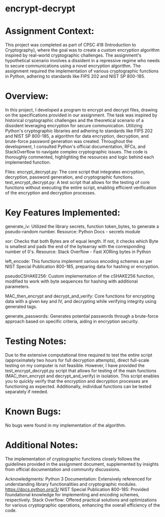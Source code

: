 # encrypt-decrypt

# Assignment Context:
This project was completed as part of CPSC 418 (Introduction to Cryptography), where the goal was to create a custom encryption algorithm inspired by real-world cryptographic challenges. The assignment's hypothetical scenario involves a dissident in a repressive regime who needs to secure communications using a novel encryption algorithm. The assignment required the implementation of various cryptographic functions in Python, adhering to standards like FIPS 202 and NIST SP 800-185.


# Overview:
In this project, I developed a program to encrypt and decrypt files, drawing on the specifications provided in our assignment. The task was inspired by historical cryptographic challenges and the theoretical scenario of a dissident leveraging encryption for secure communication. Utilizing Python's cryptographic libraries and adhering to standards like FIPS 202 and NIST SP 800-185, a algorithm for data encryption, decryption, and brute-force password generation was created. Throughout the development, I consulted Python's official documentation, RFCs, and StackOverflow to navigate complex cryptographic issues. The code is thoroughly commented, highlighting the resources and logic behind each implemented function.

Files:
encrypt_decrypt.py: 
    The core script that integrates encryption, decryption, password generation, and cryptographic functions.
test_encrypt_decrypt.py:
     A test script that allows for the testing of core functions without executing the entire script, enabling efficient          verification of the encryption and decryption processes.

# Key Features Implemented:
generate_iv:
  Utilized the library secrets, function token_bytes, to generate a pseudo-random number.
  Resource: Python Docs - secrets module

xor:
  Checks that both Bytes are of equal length. If not, it checks which Byte is smallest and pads the end of the                 bytearray with the corresponding number of 0's.
  Resource: Stack Overflow - Fast XORing bytes in Python

left_encode:
  This functions implement various encoding schemes as per NIST Special Publication 800-185, preparing data for                hashing or encryption.

pseudoCSHAKE256:
  Custom implementation of the cSHAKE256 function, modified to work with byte sequences for hashing with additional            parameters.

MAC_then_encrypt and decrypt_and_verify:
  Core functions for encrypting data with a given key and IV, and decrypting while verifying integrity using generated         tags.

generate_passwords:
  Generates potential passwords through a brute-force approach based on specific criteria, aiding in encryption                security.


# Testing Notes:
Due to the extensive computational time required to test the entire script (approximately two hours for full decryption      attempts), direct full-scale testing on my computer is not feasible. However, I have provided the test_encrypt_decrypt.py script that allows for testing of the main functions (MAC_then_encrypt and decrypt_and_verify) in isolation.
This script enables you to quickly verify that the encryption and decryption processes are functioning as expected.          Additionally, individual functions can be tested separately if needed.

# Known Bugs:
No bugs were found in my implementation of the algorithm.

# Additional Notes:
The implementation of cryptographic functions closely follows the guidelines provided in the assignment document, supplemented by insights from official documentation and community discussions.

Acknowledgments:
Python 3 Documentation: Extensively referenced for understanding library functionalities and cryptographic modules.
https://docs.python.org/3/
NIST Special Publication 800-185: Provided foundational knowledge for implementing and encoding schemes, respectively.
Stack Overflow: Offered practical solutions and optimizations for various cryptographic operations, enhancing the overall efficiency of the code.
